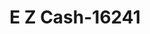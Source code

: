 ---
f_zip-code: 37075
f_state-code: TN
title: E Z Cash-16241
f_phone: 615-264-0381
f_city-only: Hendersonville
f_address: 778 W Main Street Hendersonville
f_location-unique-id: '16241'
slug: e-z-cash-16241
updated-on: '2024-05-30T13:46:58.046Z'
created-on: '2024-05-30T13:36:59.803Z'
published-on: '2024-05-30T13:54:32.469Z'
f_city-state: cms/city/hendersonville-tn.md
f_company: cms/company/e-z-cash.md
f_state: cms/state/tennessee.md
layout: '[payday-loan].html'
tags: payday-loan
---